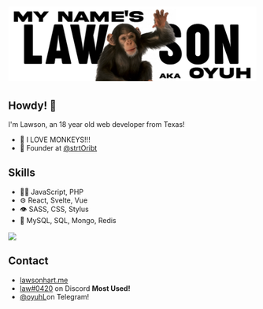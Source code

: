 <h1 align="center">
  <img src="https://raw.githubusercontent.com/oyuh/oyuh/master/Banner.png" alt="Lawson Hart" />
</h1>

## Howdy! 👋
I'm Lawson, an 18 year old web developer from Texas!

- 🐒 I LOVE MONKEYS!!!
- 🧭 Founder at [@strtOribt](https://github.com/strtOrbit)

## Skills
- 👨‍💻 JavaScript, PHP
- ⚙️ React, Svelte, Vue
- 👁️ SASS, CSS, Stylus
- 💽 MySQL, SQL, Mongo, Redis

<a href="https://github.com/anuraghazra/github-readme-stats">
  <img align="center" src="https://github-readme-stats.vercel.app/api?username=oyuh&show_icons=true&theme=prussian" />
</a>

## Contact
- [lawsonhart.me](https://lawsonhart.me)
- [law#0420](https://discordapp.com/users/527167786200465418) on Discord **Most Used!**
- [@oyuhL](https://t.me/oyuhL)on Telegram!
